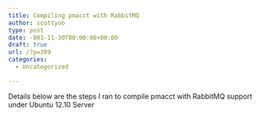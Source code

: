 ```yaml
---
title: Compiling pmacct with RabbitMQ
author: scottyob
type: post
date: -001-11-30T00:00:00+00:00
draft: true
url: /?p=389
categories:
  - Uncategorized

---
```

Details below are the steps I ran to compile pmacct with RabbitMQ support under Ubuntu 12.10 Server

&nbsp;
